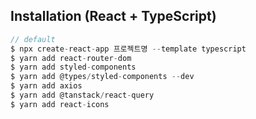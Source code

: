 ## Installation (React + TypeScript)

```javascript
// default
$ npx create-react-app 프로젝트명 --template typescript
$ yarn add react-router-dom
$ yarn add styled-components
$ yarn add @types/styled-components --dev
$ yarn add axios
$ yarn add @tanstack/react-query
$ yarn add react-icons
```
